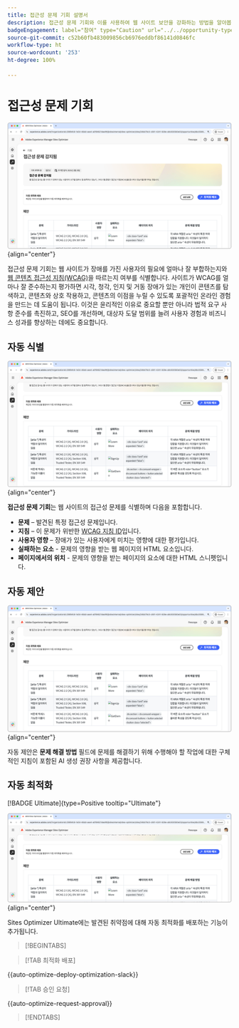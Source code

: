```yaml
---
title: 접근성 문제 기회 설명서
description: 접근성 문제 기회와 이를 사용하여 웹 사이트 보안을 강화하는 방법을 알아봅니다.
badgeEngagement: label="참여" type="Caution" url="../../opportunity-types/engagement.md" tooltip="참여"
source-git-commit: c52b60fb483009856cb6976eddbf86141d0846fc
workflow-type: ht
source-wordcount: '253'
ht-degree: 100%

---
```



# 접근성 문제 기회

![접근성 문제 기회](./assets/accessibility-issues/hero.png){align="center"}

접근성 문제 기회는 웹 사이트가 장애를 가진 사용자의 필요에 얼마나 잘 부합하는지와 [웹 콘텐츠 접근성 지침(WCAG)](https://www.w3.org/TR/WCAG21/)을 따르는지 여부를 식별합니다. 사이트가 WCAG를 얼마나 잘 준수하는지 평가하면 시각, 청각, 인지 및 거동 장애가 있는 개인이 콘텐츠를 탐색하고, 콘텐츠와 상호 작용하고, 콘텐츠의 이점을 누릴 수 있도록 포괄적인 온라인 경험을 만드는 데 도움이 됩니다. 이것은 윤리적인 이유로 중요할 뿐만 아니라 법적 요구 사항 준수를 촉진하고, SEO를 개선하며, 대상자 도달 범위를 늘려 사용자 경험과 비즈니스 성과를 향상하는 데에도 중요합니다.

## 자동 식별

![접근성 문제 자동 식별](./assets/accessibility-issues/auto-identify.png){align="center"}

**접근성 문제 기회**&#x200B;는 웹 사이트의 접근성 문제를 식별하며 다음을 포함합니다.

* **문제** – 발견된 특정 접근성 문제입니다.
* **지침** – 이 문제가 위반한 [WCAG 지침 ID](https://www.w3.org/TR/WCAG21/)입니다.
* **사용자 영향** – 장애가 있는 사용자에게 미치는 영향에 대한 평가입니다.
* **실패하는 요소** - 문제의 영향을 받는 웹 페이지의 HTML 요소입니다.
* **페이지에서의 위치** - 문제의 영향을 받는 페이지의 요소에 대한 HTML 스니펫입니다.

## 자동 제안

![접근성 문제 자동 제안](./assets/accessibility-issues/auto-suggest.png){align="center"}

자동 제안은 **문제 해결 방법** 필드에 문제를 해결하기 위해 수행해야 할 작업에 대한 구체적인 지침이 포함된 AI 생성 권장 사항을 제공합니다.

## 자동 최적화

[!BADGE Ultimate]{type=Positive tooltip="Ultimate"}

![접근성 문제 자동 최적화](./assets/accessibility-issues/auto-optimize.png){align="center"}

Sites Optimizer Ultimate에는 발견된 취약점에 대해 자동 최적화를 배포하는 기능이 추가됩니다.

>[!BEGINTABS]

>[!TAB 최적화 배포]

{{auto-optimize-deploy-optimization-slack}}

>[!TAB 승인 요청]

{{auto-optimize-request-approval}}

>[!ENDTABS]
